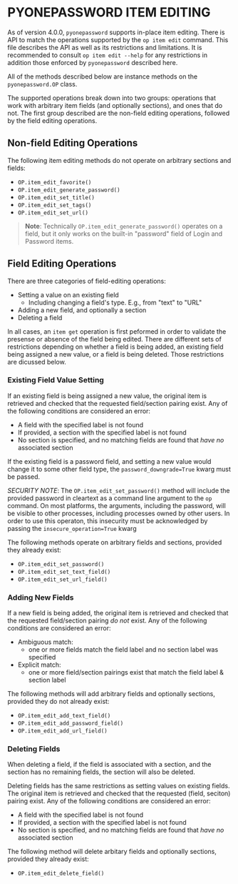 # PYONEPASSWORD ITEM EDITING

As of version 4.0.0, `pyonepassword` supports in-place item editing. There is API to match the operations supported by the `op item edit` command. This file describes the API as well as its restrictions and limitations. It is recommended to consult `op item edit --help` for any restrictions in addition those enforced by `pyonepassword` described here.

All of the methods described below are instance methods on the `pyonepassword.OP` class.

The supported operations break down into two groups: operations that work with arbitrary item fields (and optionally sections), and ones that do not. The first group described are the non-field editing operations, followed by the field editing operations.


## Non-field Editing Operations

The following item editing methods do not operate on arbitrary sections and fields:

- `OP.item_edit_favorite()`
- `OP.item_edit_generate_password()`
- `OP.item_edit_set_title()`
- `OP.item_edit_set_tags()`
- `OP.item_edit_set_url()`

> **Note**: Technically `OP.item_edit_generate_password()` operates on a field, but it only works on the built-in "password" field of Login and Password items.


## Field Editing Operations

There are three categories of field-editing operations:

- Setting a value on an existing field
  - Including changing a field's type. E.g., from "text" to "URL"
- Adding a new field, and optionally a section
- Deleting a field

In all cases, an `item get` operation is first peformed in order to validate the presense or absence of the field being edited. There are different sets of restrictions depending on whether a field is being added, an existing field being assigned a new value, or a field is being deleted. Those restrictions are dicussed below.


### Existing Field Value Setting

If an existing field is being assigned a new value, the original item is retrieved and checked that the requested field/section pairing exist. Any of the following conditions are considered an error:
- A field with the specified label is not found
- If provided, a section with the specified label is not found
- No section is specified, and no matching fields are found that *have no* associated section

If the existing field is a password field, and setting a new value would change it to some other field type, the `password_downgrade=True` kwarg must be passed.

*SECURITY NOTE*: The `OP.item_edit_set_password()` method will include the provided password in cleartext as a command line argument to the `op` command. On most platforms, the arguments, including the password, will be visible to other processes, including processes owned by other users. In order to use this operaton, this insecurity must be acknowledged by passing the `insecure_operation=True` kwarg

The following methods operate on arbitrary fields and sections, provided they already exist:

- `OP.item_edit_set_password()`
- `OP.item_edit_set_text_field()`
- `OP.item_edit_set_url_field()`


### Adding New Fields

If a new field is being added, the original item is retrieved and checked that the requested field/section pairing *do not* exist. Any of the following conditions are considered an error:
- Ambiguous match:
  - one or more fields match the field label and no section label was specified
- Explicit match:
  - one or more field/section pairings exist that match the field label & section label

The following methods will add arbitrary fields and optionally sections, provided they do not already exist:

- `OP.item_edit_add_text_field()`
- `OP.item_edit_add_password_field()`
- `OP.item_edit_add_url_field()`


### Deleting Fields

When deleting a field, if the field is associated with a section, and the section has no remaining fields, the section will also be deleted.

Deleting fields has the same restrictions as setting values on existing fields. The original item is retrieved and checked that the requested (field, seciton) pairing exist. Any of the following conditions are considered an error:
- A field with the specified label is not found
- If provided, a section with the specified label is not found
- No section is specified, and no matching fields are found that *have no* associated section

The following method will delete arbitary fields and optionally sections, provided they already exist:

- `OP.item_edit_delete_field()`
